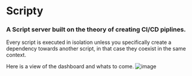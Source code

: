 # Scripty

### A Script server built on the theory of creating CI/CD piplines.

Every script is executed in isolation unless you specifically create a dependency towards another script, in that case they coexist in the same context.

Here is a view of the dashboard and whats to come.
![image](https://user-images.githubusercontent.com/44055477/229310290-f7b0abf9-0f5e-4114-ac5e-8a8f9100e99c.png)
